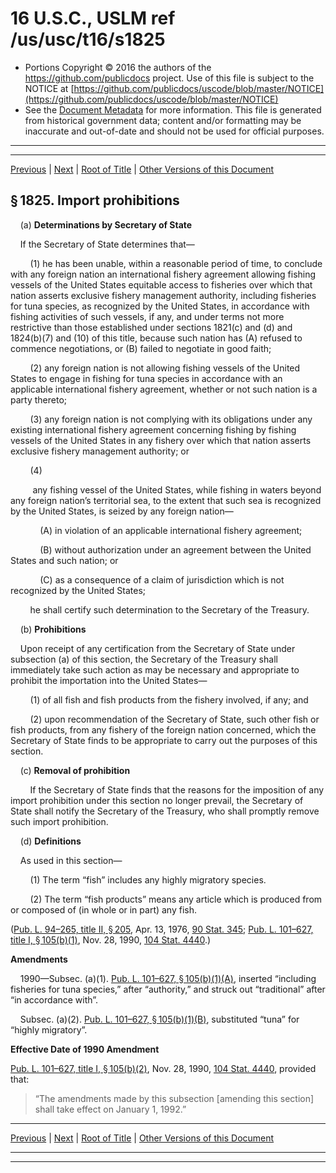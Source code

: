 ---
---

# 16 U.S.C., USLM ref /us/usc/t16/s1825

* Portions Copyright © 2016 the authors of the https://github.com/publicdocs project.
  Use of this file is subject to the NOTICE at [https://github.com/publicdocs/uscode/blob/master/NOTICE](https://github.com/publicdocs/uscode/blob/master/NOTICE)
* See the [Document Metadata](././../../../../..//README.md) for more information.
  This file is generated from historical government data; content and/or formatting may be inaccurate and out-of-date and should not be used for official purposes.

----------
----------

[Previous](./../../../../..//us/usc/t16/ch38/schIII/m__us_usc_t16_s1824.md) | [Next](./../../../../..//us/usc/t16/ch38/schIII/m__us_usc_t16_s1826.md) | [Root of Title](./../../../../../) | [Other Versions of this Document](https://publicdocs.github.io/go/links?ns=uslm&ref=%2Fus%2Fusc%2Ft16%2Fs1825)

## § 1825. Import prohibitions

    (a) __Determinations by Secretary of State__ 

    If the Secretary of State determines that—

        (1) he has been unable, within a reasonable period of time, to conclude with any foreign nation an international fishery agreement allowing fishing vessels of the United States equitable access to fisheries over which that nation asserts exclusive fishery management authority, including fisheries for tuna species, as recognized by the United States, in accordance with fishing activities of such vessels, if any, and under terms not more restrictive than those established under sections 1821(c) and (d) and 1824(b)(7) and (10) of this title, because such nation has (A) refused to commence negotiations, or (B) failed to negotiate in good faith;

        (2) any foreign nation is not allowing fishing vessels of the United States to engage in fishing for tuna species in accordance with an applicable international fishery agreement, whether or not such nation is a party thereto;

        (3) any foreign nation is not complying with its obligations under any existing international fishery agreement concerning fishing by fishing vessels of the United States in any fishery over which that nation asserts exclusive fishery management authority; or

        (4)

         any fishing vessel of the United States, while fishing in waters beyond any foreign nation’s territorial sea, to the extent that such sea is recognized by the United States, is seized by any foreign nation—

            (A) in violation of an applicable international fishery agreement;

            (B) without authorization under an agreement between the United States and such nation; or

            (C) as a consequence of a claim of jurisdiction which is not recognized by the United States;

        he shall certify such determination to the Secretary of the Treasury.

    (b) __Prohibitions__ 

    Upon receipt of any certification from the Secretary of State under subsection (a) of this section, the Secretary of the Treasury shall immediately take such action as may be necessary and appropriate to prohibit the importation into the United States—

        (1) of all fish and fish products from the fishery involved, if any; and

        (2) upon recommendation of the Secretary of State, such other fish or fish products, from any fishery of the foreign nation concerned, which the Secretary of State finds to be appropriate to carry out the purposes of this section.

    (c) __Removal of prohibition__ 

        If the Secretary of State finds that the reasons for the imposition of any import prohibition under this section no longer prevail, the Secretary of State shall notify the Secretary of the Treasury, who shall promptly remove such import prohibition.

    (d) __Definitions__ 

    As used in this section—

        (1) The term “fish” includes any highly migratory species.

        (2) The term “fish products” means any article which is produced from or composed of (in whole or in part) any fish.

([Pub. L. 94–265, title II, § 205][/us/pl/94/265/s205], Apr. 13, 1976, [90 Stat. 345][/us/stat/90/345]; [Pub. L. 101–627, title I, § 105(b)(1)][/us/pl/101/627/s105/b/1], Nov. 28, 1990, [104 Stat. 4440][/us/stat/104/4440].)

 __Amendments__ 

    1990—Subsec. (a)(1). [Pub. L. 101–627, § 105(b)(1)(A)][/us/pl/101/627/s105/b/1/A], inserted “including fisheries for tuna species,” after “authority,” and struck out “traditional” after “in accordance with”.

    Subsec. (a)(2). [Pub. L. 101–627, § 105(b)(1)(B)][/us/pl/101/627/s105/b/1/B], substituted “tuna” for “highly migratory”.

 __Effective Date of 1990 Amendment__ 

[Pub. L. 101–627, title I, § 105(b)(2)][/us/pl/101/627/s105/b/2], Nov. 28, 1990, [104 Stat. 4440][/us/stat/104/4440], provided that: 

> “The amendments made by this subsection \[amending this section\] shall take effect on January 1, 1992.”

----------

[Previous](./../../../../..//us/usc/t16/ch38/schIII/m__us_usc_t16_s1824.md) | [Next](./../../../../..//us/usc/t16/ch38/schIII/m__us_usc_t16_s1826.md) | [Root of Title](./../../../../../) | [Other Versions of this Document](https://publicdocs.github.io/go/links?ns=uslm&ref=%2Fus%2Fusc%2Ft16%2Fs1825)

----------
----------

[/us/pl/94/265/s205]: https://publicdocs.github.io/go/links?ns=uslm&ref=%2Fus%2Fpl%2F94%2F265%2Fs205
[/us/stat/90/345]: https://publicdocs.github.io/go/links?ns=uslm&ref=%2Fus%2Fstat%2F90%2F345
[/us/pl/101/627/s105/b/1]: https://publicdocs.github.io/go/links?ns=uslm&ref=%2Fus%2Fpl%2F101%2F627%2Fs105%2Fb%2F1
[/us/stat/104/4440]: https://publicdocs.github.io/go/links?ns=uslm&ref=%2Fus%2Fstat%2F104%2F4440
[/us/pl/101/627/s105/b/1/A]: https://publicdocs.github.io/go/links?ns=uslm&ref=%2Fus%2Fpl%2F101%2F627%2Fs105%2Fb%2F1%2FA
[/us/pl/101/627/s105/b/1/B]: https://publicdocs.github.io/go/links?ns=uslm&ref=%2Fus%2Fpl%2F101%2F627%2Fs105%2Fb%2F1%2FB
[/us/pl/101/627/s105/b/2]: https://publicdocs.github.io/go/links?ns=uslm&ref=%2Fus%2Fpl%2F101%2F627%2Fs105%2Fb%2F2
[/us/stat/104/4440]: https://publicdocs.github.io/go/links?ns=uslm&ref=%2Fus%2Fstat%2F104%2F4440


